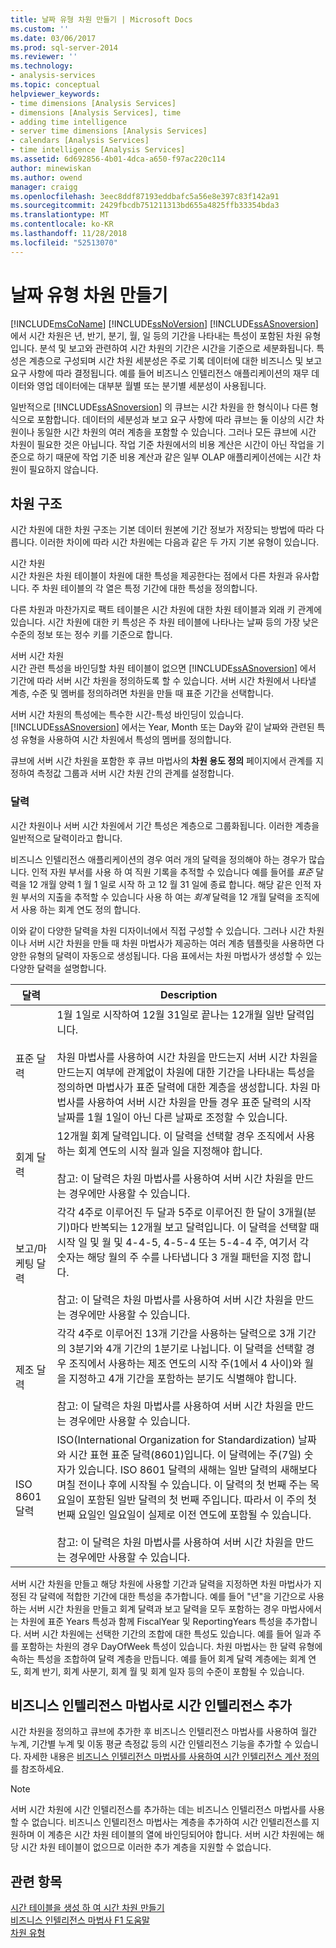 ```yaml
---
title: 날짜 유형 차원 만들기 | Microsoft Docs
ms.custom: ''
ms.date: 03/06/2017
ms.prod: sql-server-2014
ms.reviewer: ''
ms.technology:
- analysis-services
ms.topic: conceptual
helpviewer_keywords:
- time dimensions [Analysis Services]
- dimensions [Analysis Services], time
- adding time intelligence
- server time dimensions [Analysis Services]
- calendars [Analysis Services]
- time intelligence [Analysis Services]
ms.assetid: 6d692856-4b01-4dca-a650-f97ac220c114
author: minewiskan
ms.author: owend
manager: craigg
ms.openlocfilehash: 3eec8ddf87193eddbafc5a56e8e397c83f142a91
ms.sourcegitcommit: 2429fbcdb751211313bd655a4825ffb33354bda3
ms.translationtype: MT
ms.contentlocale: ko-KR
ms.lasthandoff: 11/28/2018
ms.locfileid: "52513070"
---
```

# <a name="create-a-date-type-dimension"></a>날짜 유형 차원 만들기
   [!INCLUDE[msCoName](../../includes/msconame-md.md)] [!INCLUDE[ssNoVersion](../../includes/ssnoversion-md.md)] [!INCLUDE[ssASnoversion](../../includes/ssasnoversion-md.md)]에서 시간 차원은 년, 반기, 분기, 월, 일 등의 기간을 나타내는 특성이 포함된 차원 유형입니다. 분석 및 보고와 관련하여 시간 차원의 기간은 시간을 기준으로 세분화됩니다. 특성은 계층으로 구성되며 시간 차원 세분성은 주로 기록 데이터에 대한 비즈니스 및 보고 요구 사항에 따라 결정됩니다. 예를 들어 비즈니스 인텔리전스 애플리케이션의 재무 데이터와 영업 데이터에는 대부분 월별 또는 분기별 세분성이 사용됩니다.  
  
 일반적으로 [!INCLUDE[ssASnoversion](../../includes/ssasnoversion-md.md)] 의 큐브는 시간 차원을 한 형식이나 다른 형식으로 포함합니다. 데이터의 세분성과 보고 요구 사항에 따라 큐브는 둘 이상의 시간 차원이나 동일한 시간 차원의 여러 계층을 포함할 수 있습니다. 그러나 모든 큐브에 시간 차원이 필요한 것은 아닙니다. 작업 기준 차원에서의 비용 계산은 시간이 아닌 작업을 기준으로 하기 때문에 작업 기준 비용 계산과 같은 일부 OLAP 애플리케이션에는 시간 차원이 필요하지 않습니다.  
  
## <a name="dimension-structure"></a>차원 구조  
 시간 차원에 대한 차원 구조는 기본 데이터 원본에 기간 정보가 저장되는 방법에 따라 다릅니다. 이러한 차이에 따라 시간 차원에는 다음과 같은 두 가지 기본 유형이 있습니다.  
  
 시간 차원  
 시간 차원은 차원 테이블이 차원에 대한 특성을 제공한다는 점에서 다른 차원과 유사합니다. 주 차원 테이블의 각 열은 특정 기간에 대한 특성을 정의합니다.  
  
 다른 차원과 마찬가지로 팩트 테이블은 시간 차원에 대한 차원 테이블과 외래 키 관계에 있습니다. 시간 차원에 대한 키 특성은 주 차원 테이블에 나타나는 날짜 등의 가장 낮은 수준의 정보 또는 정수 키를 기준으로 합니다.  
  
 서버 시간 차원  
 시간 관련 특성을 바인딩할 차원 테이블이 없으면 [!INCLUDE[ssASnoversion](../../includes/ssasnoversion-md.md)] 에서 기간에 따라 서버 시간 차원을 정의하도록 할 수 있습니다. 서버 시간 차원에서 나타낼 계층, 수준 및 멤버를 정의하려면 차원을 만들 때 표준 기간을 선택합니다.  
  
 서버 시간 차원의 특성에는 특수한 시간-특성 바인딩이 있습니다. [!INCLUDE[ssASnoversion](../../includes/ssasnoversion-md.md)] 에서는 Year, Month 또는 Day와 같이 날짜와 관련된 특성 유형을 사용하여 시간 차원에서 특성의 멤버를 정의합니다.  
  
 큐브에 서버 시간 차원을 포함한 후 큐브 마법사의 **차원 용도 정의** 페이지에서 관계를 지정하여 측정값 그룹과 서버 시간 차원 간의 관계를 설정합니다.  
  
### <a name="calendars"></a>달력  
 시간 차원이나 서버 시간 차원에서 기간 특성은 계층으로 그룹화됩니다. 이러한 계층을 일반적으로 달력이라고 합니다.  
  
 비즈니스 인텔리전스 애플리케이션의 경우 여러 개의 달력을 정의해야 하는 경우가 많습니다. 인적 자원 부서를 사용 하 여 직원 기록을 추적할 수 있습니다 예를 들어를 *표준* 달력을 12 개월 양력 1 월 1 일로 시작 하 고 12 월 31 일에 종료 합니다. 해당 같은 인적 자원 부서의 지출을 추적할 수 있습니다 사용 하 여는 *회계* 달력을 12 개월 달력을 조직에서 사용 하는 회계 연도 정의 합니다.  
  
 이와 같이 다양한 달력을 차원 디자이너에서 직접 구성할 수 있습니다. 그러나 시간 차원이나 서버 시간 차원을 만들 때 차원 마법사가 제공하는 여러 계층 템플릿을 사용하면 다양한 유형의 달력이 자동으로 생성됩니다. 다음 표에서는 차원 마법사가 생성할 수 있는 다양한 달력을 설명합니다.  
  
|달력|Description|  
|--------------|-----------------|  
|표준 달력|1월 1일로 시작하여 12월 31일로 끝나는 12개월 일반 달력입니다.<br /><br /> 차원 마법사를 사용하여 시간 차원을 만드는지 서버 시간 차원을 만드는지 여부에 관계없이 차원에 대한 기간을 나타내는 특성을 정의하면 마법사가 표준 달력에 대한 계층을 생성합니다. 차원 마법사를 사용하여 서버 시간 차원을 만들 경우 표준 달력의 시작 날짜를 1월 1일이 아닌 다른 날짜로 조정할 수 있습니다.|  
|회계 달력|12개월 회계 달력입니다. 이 달력을 선택할 경우 조직에서 사용하는 회계 연도의 시작 월과 일을 지정해야 합니다.<br /><br /> 참고: 이 달력은 차원 마법사를 사용하여 서버 시간 차원을 만드는 경우에만 사용할 수 있습니다.|  
|보고/마케팅 달력|각각 4주로 이루어진 두 달과 5주로 이루어진 한 달이 3개월(분기)마다 반복되는 12개월 보고 달력입니다. 이 달력을 선택할 때 시작 일 및 월 및 4-4-5, 4-5-4 또는 5-4-4 주, 여기서 각 숫자는 해당 월의 주 수를 나타냅니다 3 개월 패턴을 지정 합니다.<br /><br /> 참고: 이 달력은 차원 마법사를 사용하여 서버 시간 차원을 만드는 경우에만 사용할 수 있습니다.|  
|제조 달력|각각 4주로 이루어진 13개 기간을 사용하는 달력으로 3개 기간의 3분기와 4개 기간의 1분기로 나뉩니다. 이 달력을 선택할 경우 조직에서 사용하는 제조 연도의 시작 주(1에서 4 사이)와 월을 지정하고 4개 기간을 포함하는 분기도 식별해야 합니다.<br /><br /> 참고: 이 달력은 차원 마법사를 사용하여 서버 시간 차원을 만드는 경우에만 사용할 수 있습니다.|  
|ISO 8601 달력|ISO(International Organization for Standardization) 날짜와 시간 표현 표준 달력(8601)입니다. 이 달력에는 주(7일) 숫자가 있습니다. ISO 8601 달력의 새해는 일반 달력의 새해보다 며칠 전이나 후에 시작될 수 있습니다. 이 달력의 첫 번째 주는 목요일이 포함된 일반 달력의 첫 번째 주입니다. 따라서 이 주의 첫 번째 요일인 일요일이 실제로 이전 연도에 포함될 수 있습니다.<br /><br /> 참고: 이 달력은 차원 마법사를 사용하여 서버 시간 차원을 만드는 경우에만 사용할 수 있습니다.|  
  
 서버 시간 차원을 만들고 해당 차원에 사용할 기간과 달력을 지정하면 차원 마법사가 지정된 각 달력에 적합한 기간에 대한 특성을 추가합니다. 예를 들어 "년"을 기간으로 사용하는 서버 시간 차원을 만들고 회계 달력과 보고 달력을 모두 포함하는 경우 마법사에서는 차원에 표준 Years 특성과 함께 FiscalYear 및 ReportingYears 특성을 추가합니다. 서버 시간 차원에는 선택한 기간의 조합에 대한 특성도 있습니다. 예를 들어 일과 주를 포함하는 차원의 경우 DayOfWeek 특성이 있습니다. 차원 마법사는 한 달력 유형에 속하는 특성을 조합하여 달력 계층을 만듭니다. 예를 들어 회계 달력 계층에는 회계 연도, 회계 반기, 회계 사분기, 회계 월 및 회계 일자 등의 수준이 포함될 수 있습니다.  
  
## <a name="adding-time-intelligence-with-the-business-intelligence-wizard"></a>비즈니스 인텔리전스 마법사로 시간 인텔리전스 추가  
 시간 차원을 정의하고 큐브에 추가한 후 비즈니스 인텔리전스 마법사를 사용하여 월간 누계, 기간별 누계 및 이동 평균 측정값 등의 시간 인텔리전스 기능을 추가할 수 있습니다. 자세한 내용은 [비즈니스 인텔리전스 마법사를 사용하여 시간 인텔리전스 계산 정의](define-time-intelligence-calculations-using-the-business-intelligence-wizard.md)를 참조하세요.  
  
> [!NOTE]  
>  서버 시간 차원에 시간 인텔리전스를 추가하는 데는 비즈니스 인텔리전스 마법사를 사용할 수 없습니다. 비즈니스 인텔리전스 마법사는 계층을 추가하여 시간 인텔리전스를 지원하며 이 계층은 시간 차원 테이블의 열에 바인딩되어야 합니다. 서버 시간 차원에는 해당 시간 차원 테이블이 없으므로 이러한 추가 계층을 지원할 수 없습니다.  
  
## <a name="see-also"></a>관련 항목  
 [시간 테이블을 생성 하 여 시간 차원 만들기](create-a-time-dimension-by-generating-a-time-table.md)   
 [비즈니스 인텔리전스 마법사 F1 도움말](../business-intelligence-wizard-f1-help.md)   
 [차원 유형](../multidimensional-models-olap-logical-dimension-objects/database-dimension-properties-types.md)  
  
  
